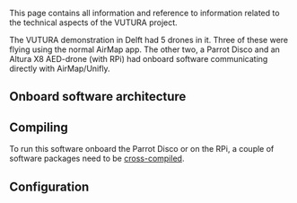 This page contains all information and reference to information related to the technical aspects of the VUTURA project.

The VUTURA demonstration in Delft had 5 drones in it. Three of these were flying using the normal AirMap app. The other two, a Parrot Disco and an Altura X8 AED-drone (with RPi) had onboard software communicating directly with AirMap/Unifly.

## Onboard software architecture

## Compiling

To run this software onboard the Parrot Disco or on the RPi, a couple of software packages need to be [cross-compiled](https://github.com/tudelft/mavlab/wiki/Cross-Compiling).

## Configuration

